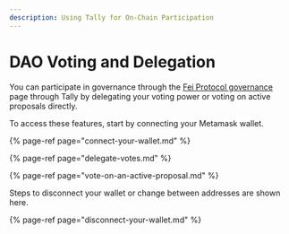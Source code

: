 ```yaml
---
description: Using Tally for On-Chain Participation
---
```


# DAO Voting and Delegation

You can participate in governance through the [Fei Protocol governance ](https://www.withtally.com/governance/fei)page through Tally by delegating your voting power or voting on active proposals directly. 

To access these features, start by connecting your Metamask wallet.

{% page-ref page="connect-your-wallet.md" %}

{% page-ref page="delegate-votes.md" %}

{% page-ref page="vote-on-an-active-proposal.md" %}

Steps to disconnect your wallet or change between addresses are shown here.

{% page-ref page="disconnect-your-wallet.md" %}







